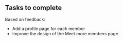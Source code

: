 ## Tasks to complete

Based on feedback:
- Add a profile page for each member
- Improve the design of the Meet more members page